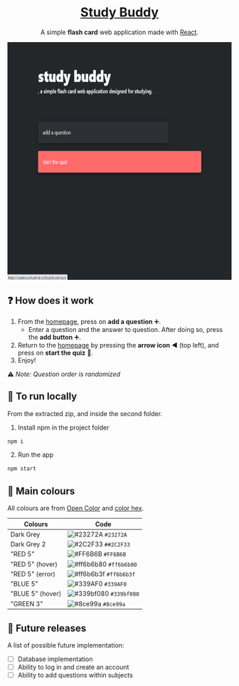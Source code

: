 <h1 align="center"><a href="https://jonahlouis4.github.io/StudyBuddy/">Study Buddy</a></h1>
<p align="center">A simple <b>flash card</b> web application made with <a href="https://reactjs.org/docs/hooks-overview.html" target="_blank">React</a>.</p>
<div align="center"><img src="public/sB_demo.png" width="747" height="534"></div>

## :question: How does it work
1. From the [homepage](https://jonahlouis4.github.io/StudyBuddy/), press on **add a question** :heavy_plus_sign:.
    - Enter a question and the answer to question. After doing so, press the **add button**  :heavy_plus_sign:.
2. Return to the [homepage](https://jonahlouis4.github.io/StudyBuddy/) by pressing the **arrow icon** :arrow_backward: (top left), and press on **start the quiz** :pencil:.
3. Enjoy!

:warning: *Note: Question order is randomized*

## :running: To run locally
From the extracted zip, and inside the second folder.
1. Install npm in the project folder 
```sh
npm i
```
2. Run the app 
```sh
npm start
```

## :art: Main colours
All colours are from [Open Color](https://yeun.github.io/open-color/) and [color hex](https://www.color-hex.com/color-palette/25362).

| Colours	     | Code																		        |
|----------------|----------------------------------------------------------------------------------|
| Dark Grey	     |![#23272A](https://via.placeholder.com/15/23272A/000000?text=+) `#23272A`         |
| Dark Grey 2    |![#2C2F33](https://via.placeholder.com/15/2C2F33/000000?text=+) `##2C2F33`        |
|"RED 5"	     |![#FF6B6B](https://via.placeholder.com/15/FF6B6B/000000?text=+) `#FF6B6B`         |
|"RED 5" (hover) |![#ff6b6b80](https://via.placeholder.com/15/ff6b6b80/000000?text=+) `#ff6b6b80`   |
|"RED 5" (error) |![#ff6b6b3f](https://via.placeholder.com/15/ff6b6b3f/000000?text=+) `#ff6b6b3f`   |
|"BLUE 5" 	     |![#339AF0](https://via.placeholder.com/15/339AF0/000000?text=+) `#339AF0`  	    |
|"BLUE 5" (hover)|![#339bf080](https://via.placeholder.com/15/339bf080/000000?text=+) `#339bf080`   |
|"GREEN 3"       |![#8ce99a](https://via.placeholder.com/15/8ce99a/000000?text=+) `#8ce99a`  		|	

## :memo: Future releases

A list of possible future implementation:

- [ ] Database implementation
- [ ] Ability to log in and create an account
- [ ] Ability to add questions within subjects
